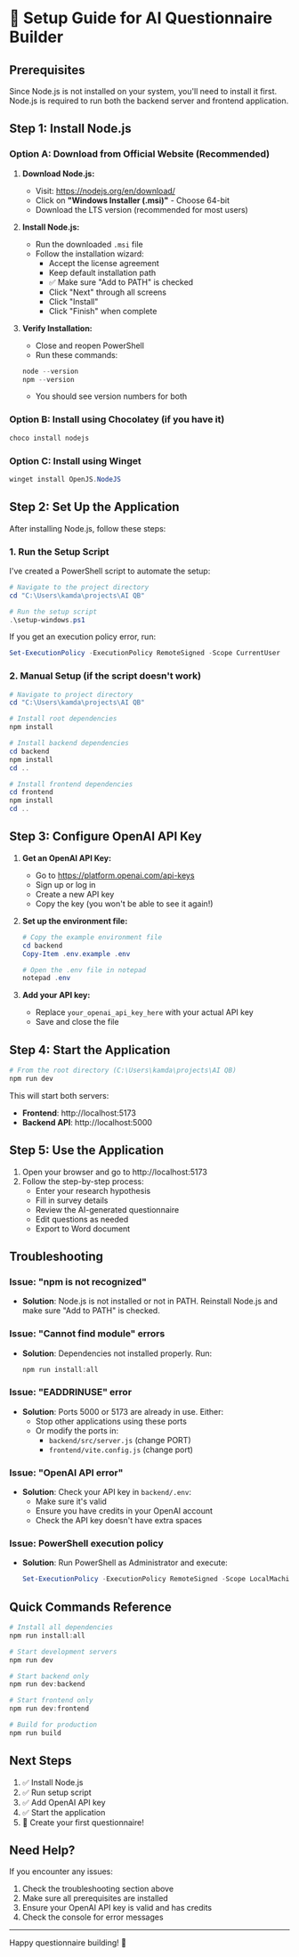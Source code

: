 # 🚀 Setup Guide for AI Questionnaire Builder

## Prerequisites

Since Node.js is not installed on your system, you'll need to install it first. Node.js is required to run both the backend server and frontend application.

## Step 1: Install Node.js

### Option A: Download from Official Website (Recommended)

1. **Download Node.js:**
   - Visit: https://nodejs.org/en/download/
   - Click on **"Windows Installer (.msi)"** - Choose 64-bit
   - Download the LTS version (recommended for most users)

2. **Install Node.js:**
   - Run the downloaded `.msi` file
   - Follow the installation wizard:
     - Accept the license agreement
     - Keep default installation path
     - ✅ Make sure "Add to PATH" is checked
     - Click "Next" through all screens
     - Click "Install"
     - Click "Finish" when complete

3. **Verify Installation:**
   - Close and reopen PowerShell
   - Run these commands:
   ```powershell
   node --version
   npm --version
   ```
   - You should see version numbers for both

### Option B: Install using Chocolatey (if you have it)

```powershell
choco install nodejs
```

### Option C: Install using Winget

```powershell
winget install OpenJS.NodeJS
```

## Step 2: Set Up the Application

After installing Node.js, follow these steps:

### 1. Run the Setup Script

I've created a PowerShell script to automate the setup:

```powershell
# Navigate to the project directory
cd "C:\Users\kamda\projects\AI QB"

# Run the setup script
.\setup-windows.ps1
```

If you get an execution policy error, run:
```powershell
Set-ExecutionPolicy -ExecutionPolicy RemoteSigned -Scope CurrentUser
```

### 2. Manual Setup (if the script doesn't work)

```powershell
# Navigate to project directory
cd "C:\Users\kamda\projects\AI QB"

# Install root dependencies
npm install

# Install backend dependencies
cd backend
npm install
cd ..

# Install frontend dependencies
cd frontend
npm install
cd ..
```

## Step 3: Configure OpenAI API Key

1. **Get an OpenAI API Key:**
   - Go to https://platform.openai.com/api-keys
   - Sign up or log in
   - Create a new API key
   - Copy the key (you won't be able to see it again!)

2. **Set up the environment file:**
   ```powershell
   # Copy the example environment file
   cd backend
   Copy-Item .env.example .env
   
   # Open the .env file in notepad
   notepad .env
   ```

3. **Add your API key:**
   - Replace `your_openai_api_key_here` with your actual API key
   - Save and close the file

## Step 4: Start the Application

```powershell
# From the root directory (C:\Users\kamda\projects\AI QB)
npm run dev
```

This will start both servers:
- **Frontend**: http://localhost:5173
- **Backend API**: http://localhost:5000

## Step 5: Use the Application

1. Open your browser and go to http://localhost:5173
2. Follow the step-by-step process:
   - Enter your research hypothesis
   - Fill in survey details
   - Review the AI-generated questionnaire
   - Edit questions as needed
   - Export to Word document

## Troubleshooting

### Issue: "npm is not recognized"
- **Solution**: Node.js is not installed or not in PATH. Reinstall Node.js and make sure "Add to PATH" is checked.

### Issue: "Cannot find module" errors
- **Solution**: Dependencies not installed properly. Run:
  ```powershell
  npm run install:all
  ```

### Issue: "EADDRINUSE" error
- **Solution**: Ports 5000 or 5173 are already in use. Either:
  - Stop other applications using these ports
  - Or modify the ports in:
    - `backend/src/server.js` (change PORT)
    - `frontend/vite.config.js` (change port)

### Issue: "OpenAI API error"
- **Solution**: Check your API key in `backend/.env`:
  - Make sure it's valid
  - Ensure you have credits in your OpenAI account
  - Check the API key doesn't have extra spaces

### Issue: PowerShell execution policy
- **Solution**: Run PowerShell as Administrator and execute:
  ```powershell
  Set-ExecutionPolicy -ExecutionPolicy RemoteSigned -Scope LocalMachine
  ```

## Quick Commands Reference

```powershell
# Install all dependencies
npm run install:all

# Start development servers
npm run dev

# Start backend only
npm run dev:backend

# Start frontend only
npm run dev:frontend

# Build for production
npm run build
```

## Next Steps

1. ✅ Install Node.js
2. ✅ Run setup script
3. ✅ Add OpenAI API key
4. ✅ Start the application
5. 🎉 Create your first questionnaire!

## Need Help?

If you encounter any issues:
1. Check the troubleshooting section above
2. Make sure all prerequisites are installed
3. Ensure your OpenAI API key is valid and has credits
4. Check the console for error messages

---

Happy questionnaire building! 🚀